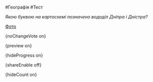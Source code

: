 #Географія #Тест

*Якою буквою на картосхемі позначено вододіл Дніпра і Дністра?*

[Фото](https://zno.osvita.ua//doc/images/znotest/73/7322/geo-prob-2015_19_7322.jpg)

{noChangeVote on}

{preview on}

{hideProgress on}

{shareEnable off}

{hideCount on}

